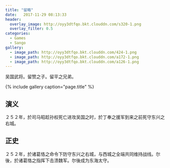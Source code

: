 ```yaml
---
title: "留略"
date:   2017-11-29 08:13:33
header:
  overlay_image: http://oyy3dtfqo.bkt.clouddn.com/s320-1.png
  overlay_filter: 0.5
categories:
  - Games
  - Sango
gallery:
  - image_path: http://oyy3dtfqo.bkt.clouddn.com/424-1.png
  - image_path: http://oyy3dtfqo.bkt.clouddn.com/a172-1.png
  - image_path: http://oyy3dtfqo.bkt.clouddn.com/a126-1.png
---
```


吴国武将。留赞之子。留平之兄弟。

{% include gallery caption="page.title" %}

## 演义

２５２年，於司马昭趁孙权死亡进攻吴国之时，於丁奉之援军到来之前死守东兴之右城。

## 正史

２５２年，於诸葛恪之命令下防守东兴之右城，与西城之全端共同维持战线。尔後，於诸葛恪之指挥下击溃魏军。尔後成为东海太守。